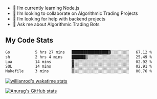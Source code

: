 
- 🌱 I’m currently learning Node.js
- 👯 I’m looking to collaborate on Algorithmic Trading Projects
- 🤔 I’m looking for help with backend projects
- 💬 Ask me about Algorithmic Trading Bots

## My Code Stats

<!--START_SECTION:waka-->

```txt
Go           5 hrs 27 mins   ████████████████▓░░░░░░░░   67.12 %
sh           2 hrs 4 mins    ██████▒░░░░░░░░░░░░░░░░░░   25.49 %
Lua          14 mins         ▓░░░░░░░░░░░░░░░░░░░░░░░░   02.92 %
SQL          14 mins         ▓░░░░░░░░░░░░░░░░░░░░░░░░   02.91 %
Makefile     3 mins          ▒░░░░░░░░░░░░░░░░░░░░░░░░   00.76 %
```

<!--END_SECTION:waka-->

[![willianrod's wakatime stats](https://github-readme-stats.vercel.app/api/wakatime?username=holdandup&layout=compact&theme=react&custom_title=Wakatime%20All%20Time%20Stats&langs_count=8)](https://github.com/anuraghazra/github-readme-stats)

[![Anurag's GitHub stats](https://github-readme-stats.vercel.app/api?username=Kevinbarrero)](https://github.com/anuraghazra/github-readme-stats)




